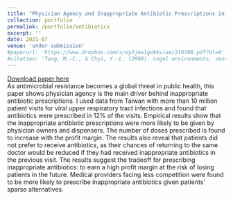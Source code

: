 ```yaml
---
title: "Physician Agency and Inappropriate Antibiotic Prescriptions in Taiwan"
collection: portfolio
permalink: /portfolio/antibiotics
excerpt: ''
date: 2021-07
venue: 'under submission'
#paperurl: 'https://www.dropbox.com/s/ey2jew1gokkviae/210708.pdf?dl=0'
#citation: 'Tang, M.-C., & Chyi, Y.-L. (2008). Legal environments, venture capital, and total factor productivity growth of taiwanese industry. Contemporary Economic Policy, 26(3).'
---
```

[Download paper here](https://www.dropbox.com/s/ey2jew1gokkviae/210708.pdf?dl=0)<br/>
As antimicrobial resistance becomes a global threat in public health, this paper shows physician agency is the main driver behind inappropriate antibiotic prescriptions. I used data from Taiwan with more than 10 million patient visits for viral upper respiratory tract infections and found that antibiotics were prescribed in 12\% of the visits. Empirical results show that the inappropriate antibiotic prescriptions were more likely to be given by physician owners and dispensers. The number of doses prescribed is found to increase with the profit margin. The results also reveal that patients did not prefer to receive antibiotics, as their chances of returning to the same doctor would be reduced if they had received  inappropriate antibiotics in the previous visit. The results suggest the tradeoff for prescribing inappropriate antibiotics: to earn a high profit margin at the risk of losing patients in the future. Medical providers facing less competition were found to be more likely to prescribe inappropriate antibiotics given patients' sparse alternatives.
